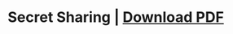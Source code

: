 # Secret Sharing | [Download PDF](https://github.com/hhontheim/secret-sharing/raw/master/secret-sharing.pdf)
